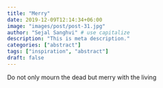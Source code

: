 ```yaml
---
title: "Merry"
date: 2019-12-09T12:14:34+06:00
image: "images/post/post-31.jpg"
author: "Sejal Sanghvi" # use capitalize
description: "This is meta description."
categories: ["abstract"]
tags: ["inspiration", "abstract"]
draft: false
---
```

Do not only mourn the dead but merry with the living